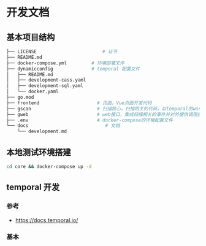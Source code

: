 # 开发文档

## 基本项目结构

```sh
├── LICENSE                        # 证书
├── README.md                      
├── docker-compose.yml         # 环境部署文件
├── dynamicconfig              # temporal 配置文件
│   ├── README.md
│   ├── development-cass.yaml
│   ├── development-sql.yaml
│   └── docker.yaml
├── go.mod                          
├── frontend                     # 页面，Vue页面开发代码
├── gscan                        # 扫描核心，扫描相关的代码，以temporal的worker形式运行
├── gweb                         # web接口，集成扫描相关的事件并对外提供调用接口，也就是web的后端
├── .env                         # docker-compose的环境配置文件
└── docs                            # 文档
    └── development.md
```

## 本地测试环境搭建

```sh
cd core && docker-compose up -d
```

## temporal 开发

### 参考

- https://docs.temporal.io/

### 基本